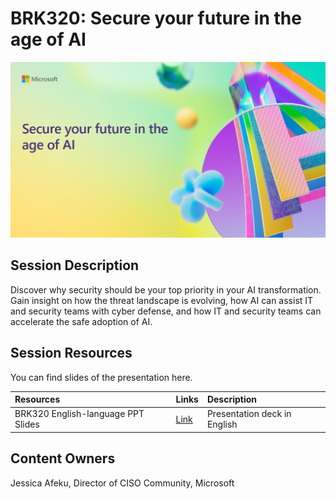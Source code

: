 # BRK320: Secure your future in the age of AI

![Session cover image with a bright "AI" text in 3D over a blue and purple abstract background.](img/BRK320.png)

## Session Description

Discover why security should be your top priority in your AI transformation. Gain insight on how the threat landscape is evolving, how AI can assist IT and security teams with cyber defense, and how IT and security teams can accelerate the safe adoption of AI. 

## Session Resources
You can find slides of the presentation here.

| Resources          | Links                             | Description        |
|:-------------------|:----------------------------------|:-------------------|
| BRK320 English-language PPT Slides | [Link](https://aka.ms/AAslttj/) | Presentation deck in English |

## Content Owners
Jessica Afeku, Director of CISO Community, Microsoft

